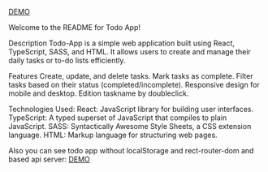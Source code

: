 [DEMO](https://dka888.github.io/todo-app-project-react/)

Welcome to the README for Todo App!

Description Todo-App is a simple web application built using React, TypeScript, SASS, and HTML. 
It allows users to create and manage their daily tasks or to-do lists efficiently.

Features Create, update, and delete tasks. 
Mark tasks as complete. Filter tasks based on their status (completed/incomplete). 
Responsive design for mobile and desktop. 
Edition taskname by doubleclick.

Technologies Used: 
React: JavaScript library for building user interfaces. 
TypeScript: A typed superset of JavaScript that compiles to plain JavaScript.
SASS: Syntactically Awesome Style Sheets, a CSS extension language. 
HTML: Markup language for structuring web pages.

Also you can see todo app without localStorage and rect-router-dom and based api server: [DEMO](https://dka888.github.io/todoApp/)
